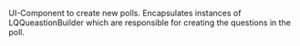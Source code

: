 UI-Component to create new polls.
Encapsulates instances of LQQueastionBuilder which are responsible for creating the questions in the poll.
